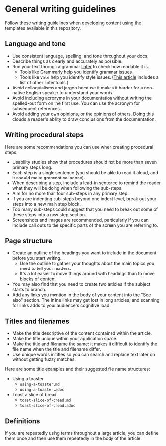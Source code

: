 # General writing guidelines

Follow these writing guidelines when developing content using the templates available in this repository.

## Language and tone

* Use consistent language, spelling, and tone throughout your docs.
* Describe things as clearly and accurately as possible.
* Run your text through a grammar [linter](https://en.wikipedia.org/wiki/Lint_(software)) to check how readable it is.
  * Tools like Grammarly help you identify grammar issues
  * Tools like `Vale` help you identify style issues. ([This article](https://hackernoon.com/lint-lint-and-away-linters-for-the-english-language-70f4b22cc73c) includes a list of other linter tools.)
* Avoid colloquialisms and jargon because it makes it harder for a non-native English speaker to understand your words.
* Avoid including acronyms in your documentation without writing the spelled-out form on the first use. You can use the acronym for subsequent references.
* Avoid adding your own opinions, or the opinions of others. Doing this clouds a reader's ability to draw conclusions from the documentation.

## Writing procedural steps

Here are some recommendations you can use when creating procedural steps:

* Usability studies show that procedures should not be more than seven primary steps long.
* Each step is a single sentence (you should be able to read it aloud, and it should make grammatical sense).
* When describing a step, include a lead-in sentence to remind the reader what they will be doing when following the sub-steps.
* Aim for no more than four sub-steps in any primary step.
* If you are indenting sub-steps beyond one indent level, break out your steps into a new main step block.
* Too many sub-steps could suggest that you need to break out some of these steps into a new step section.
* Screenshots and images are recommended, particularly if you can include call outs to the specific parts of the screen you are referring to.

## Page structure

* Create an outline of the headings you want to include in the document before you start writing.
  * Use the outline to gather your thoughts about the main topics you need to tell your readers.
  * It's a lot easier to move things around with headings than to move blocks of content.
* You may also find that you need to create two articles if the subject starts to branch.
* Add any links you mention in the body of your content into the "See also" section. The inline links may get lost in long articles, and scanning for links adds to your audience's cognitive load.

## Titles and filenames

* Make the title descriptive of the content contained within the article.
* Make the title unique within your application space.
* Make the title and filename the same: it makes it difficult to identify the file name when the title and filename differ.
* Use unique words in titles so you can search and replace text later on without getting fuzzy matches.

Here are some title examples and their suggested file name structures:

* Using a toaster
  * `using-a-toaster.md`
  * `using-a-toaster.adoc`
* Toast a slice of bread
  * `toast-slice-of-bread.md`
  * `toast-slice-of-bread.adoc`

## Definitions

If you are repeatedly using terms throughout a large article, you can define them once and then use them repeatedly in the body of the article.
